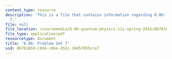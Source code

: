 ```yaml
---
content_type: resource
description: 'This is a file that contains information regarding 8.06: Problem set
  7.'
file: null
file_location: /coursemedia/8-06-quantum-physics-iii-spring-2016/86761659c8d4c6bed52c10457055cce7_MIT8_06S16_ps7.pdf
file_type: application/pdf
resourcetype: Document
title: '8.06: Problem Set 7'
uid: 86761659-c8d4-c6be-d52c-10457055cce7
---
```

